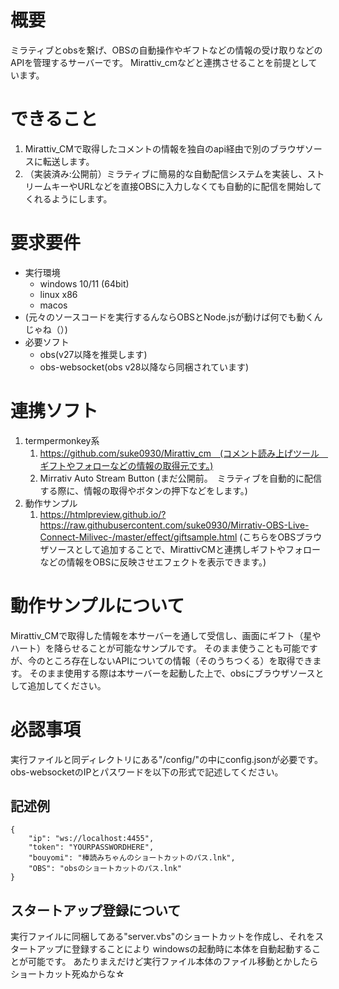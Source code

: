# 概要
ミラティブとobsを繋げ、OBSの自動操作やギフトなどの情報の受け取りなどのAPIを管理するサーバーです。
Mirattiv_cmなどと連携させることを前提としています。

# できること
1. Mirattiv_CMで取得したコメントの情報を独自のapi経由で別のブラウザソースに転送します。
1. （実装済み:公開前）ミラティブに簡易的な自動配信システムを実装し、ストリームキーやURLなどを直接OBSに入力しなくても自動的に配信を開始してくれるようにします。



# 要求要件
- 実行環境
    - windows 10/11 (64bit)
    - linux x86
    - macos 
- (元々のソースコードを実行するんならOBSとNode.jsが動けば何でも動くんじゃね（）)
- 必要ソフト
    - obs(v27以降を推奨します)
    - obs-websocket(obs v28以降なら同梱されています)


# 連携ソフト
1. termpermonkey系
    1. https://github.com/suke0930/Mirattiv_cm　(コメント読み上げツール　ギフトやフォローなどの情報の取得元です。)
    1. Mirrativ Auto Stream Button (まだ公開前。　ミラティブを自動的に配信する際に、情報の取得やボタンの押下などをします。)
1. 動作サンプル
    1. https://htmlpreview.github.io/?https://raw.githubusercontent.com/suke0930/Mirrativ-OBS-Live-Connect-Milivec-/master/effect/giftsample.html (こちらをOBSブラウザソースとして追加することで、MirattivCMと連携しギフトやフォローなどの情報をOBSに反映させエフェクトを表示できます。)



# 動作サンプルについて
Mirattiv_CMで取得した情報を本サーバーを通して受信し、画面にギフト（星やハート）を降らせることが可能なサンプルです。
そのまま使うことも可能ですが、今のところ存在しないAPIについての情報（そのうちつくる）を取得できます。
そのまま使用する際は本サーバーを起動した上で、obsにブラウザソースとして追加してください。


# 必認事項
実行ファイルと同ディレクトリにある"/config/"の中にconfig.jsonが必要です。
obs-websocketのIPとパスワードを以下の形式で記述してください。
## 記述例
```
{
    "ip": "ws://localhost:4455",
    "token": "YOURPASSWORDHERE",
    "bouyomi": "棒読みちゃんのショートカットのパス.lnk",
    "OBS": "obsのショートカットのパス.lnk"
}
```
## スタートアップ登録について
実行ファイルに同梱してある"server.vbs"のショートカットを作成し、それをスタートアップに登録することにより
windowsの起動時に本体を自動起動することが可能です。
あたりまえだけど実行ファイル本体のファイル移動とかしたらショートカット死ぬからな☆
